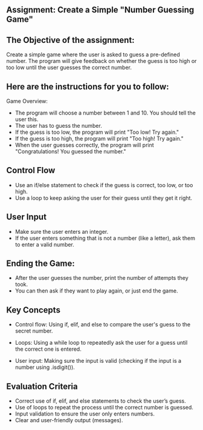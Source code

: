 ## Assignment: Create a Simple "Number Guessing Game" 

## The Objective of the assignment:

Create a simple game where the user is asked to guess a pre-defined number. The program will give feedback on whether the guess is too high or too low until the user guesses the correct number.

## Here are the instructions for you to follow:

Game Overview:

* The program will choose a number between 1 and 10. You should tell the user this.
* The user has to guess the number.
* If the guess is too low, the program will print "Too low! Try again."
* If the guess is too high, the program will print "Too high! Try again."
* When the user guesses correctly, the program will print "Congratulations! You guessed the number."

##  Control Flow

* Use an if/else statement to check if the guess is correct, too low, or too high.
* Use a loop to keep asking the user for their guess until they get it right.

## User Input

* Make sure the user enters an integer.
* If the user enters something that is not a number (like a letter), ask them to enter a valid number.
  
## Ending the Game:

* After the user guesses the number, print the number of attempts they took.
* You can then ask if they want to play again, or just end the game.

## Key Concepts 

* Control flow: Using if, elif, and else to compare the user's guess to the secret number.

* Loops: Using a while loop to repeatedly ask the user for a guess until the correct one is entered.

* User input: Making sure the input is valid (checking if the input is a number using .isdigit()).

## Evaluation Criteria

* Correct use of if, elif, and else statements to check the user’s guess.
* Use of loops to repeat the process until the correct number is guessed.
* Input validation to ensure the user only enters numbers.
* Clear and user-friendly output (messages).
